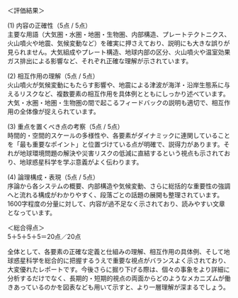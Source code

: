＜評価結果＞

(1) 内容の正確性（5点 / 5点）  
主要な用語（大気圏・水圏・地圏・生物圏、内部構造、プレートテクトニクス、火山噴火や地震、気候変動など）を確実に押さえており、説明にも大きな誤りが見られません。大気組成やプレート構造、地球内部の区分、火山噴火や温室効果ガス排出による影響など、それぞれ正確な理解が示されています。

(2) 相互作用の理解（5点 / 5点）  
火山噴火が気候変動にもたらす影響や、地震による津波が海洋・沿岸生態系に与えるリスクなど、複数要素の相互作用を具体例とともにしっかり述べています。大気・水圏・地圏・生物圏の間で起こるフィードバックの説明も適切で、相互作用の全体像が捉えられています。

(3) 重点を置くべき点の考察（5点 / 5点）  
時間的・空間的スケールの多様性や、各要素がダイナミックに連関していることを「最も重要なポイント」と位置づけている点が明確で、説得力があります。それが地球環境問題の解決や災害リスクの低減に直結するという視点も示されており、地球惑星科学を学ぶ意義がよく伝わります。

(4) 論理構成・表現（5点 / 5点）  
序論から各システムの概要、内部構造や気候変動、さらに総括的な重要性の強調へと流れる構成がわかりやすく、段落ごとの話題の展開も整理されています。1600字程度の分量に対して、内容が過不足なく示されており、読みやすい文章となっています。

＜総合得点＞  
5＋5＋5＋5＝20点／20点

全体として、各要素の正確な定義と仕組みの理解、相互作用の具体例、そして地球惑星科学を総合的に把握するうえで重要な視点がバランスよく示されており、大変優れたレポートです。今後さらに掘り下げる際は、個々の事象をより詳細に分析するだけでなく、長期的・短期的視点の両面からどのようなメカニズムが働きあっているのかを図表なども用いて示すと、より一層理解が深まるでしょう。